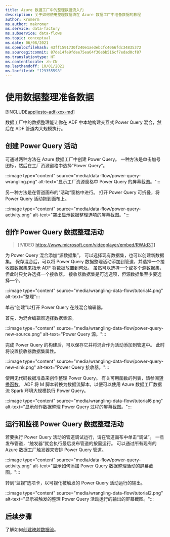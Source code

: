 ```yaml
---
title: Azure 数据工厂中的整理数据流入门
description: 关于如何使用整理数据流在 Azure 数据工厂中准备数据的教程
author: kromerm
ms.author: makromer
ms.service: data-factory
ms.subservice: data-flows
ms.topic: conceptual
ms.date: 06/08/2021
ms.openlocfilehash: 43ff1591730f240e1ae3ebcfc4066fdc34835372
ms.sourcegitcommit: 87de14fe9fdee75ea64f30ebb516cf7edad0cf87
ms.translationtype: HT
ms.contentlocale: zh-CN
ms.lasthandoff: 10/01/2021
ms.locfileid: "129355598"
---
```

# <a name="prepare-data-with-data-wrangling"></a>使用数据整理准备数据

[!INCLUDE[appliesto-adf-xxx-md](includes/appliesto-adf-xxx-md.md)]

数据工厂中的数据整理能让你在 ADF 中本地构建交互式 Power Query 混合，然后在 ADF 管道内大规模执行。

## <a name="create-a-power-query-activity"></a>创建 Power Query 活动

可通过两种方法在 Azure 数据工厂中创建 Power Query。 一种方法是单击加号图标，然后在工厂资源窗格中选择“Power Query”。

:::image type="content" source="media/data-flow/power-query-wrangling.png" alt-text="显示工厂资源窗格中 Power Query 的屏幕截图。":::

另一种方法是在管道画布的“活动”窗格中进行。 打开 Power Query 可折叠，将 Power Query 活动拖到画布上。

:::image type="content" source="media/data-flow/power-query-activity.png" alt-text="突出显示数据整理选项的屏幕截图。":::

## <a name="author-a-power-query-data-wrangling-activity"></a>创作 Power Query 数据整理活动

> [!VIDEO https://www.microsoft.com/videoplayer/embed/RWJd3T]
> 
为 Power Query 混合添加“源数据集”。 可以选择现有数据集，也可以创建新数据集。 保存混合后，可以将 Power Query 数据整理活动添加到管道，并选择一个接收器数据集来指示 ADF 将数据放置到何处。 虽然可以选择一个或多个源数据集，但此时只允许选择一个接收器。 接收器数据集是可选选项，但源数据集至少要选择一个。

:::image type="content" source="media/wrangling-data-flow/tutorial4.png" alt-text="整理":::

单击“创建”以打开 Power Query 在线混合编辑器。

首先，为混合编辑器选择数据集源。

:::image type="content" source="media/wrangling-data-flow/power-query-new-source.png" alt-text="Power Query 源。":::

完成 Power Query 的构建后，可以保存它并将混合作为活动添加到管道中。 此时将设置接收器数据集属性。

:::image type="content" source="media/wrangling-data-flow/power-query-new-sink.png" alt-text="Power Query 接收器。":::

使用无代码数据准备来创作整理 Power Query。 有关可用函数的列表，请参阅[转换函数](wrangling-functions.md)。 ADF 将 M 脚本转换为数据流脚本，以便可以使用 Azure 数据工厂数据流 Spark 环境大规模执行 Power Query。

:::image type="content" source="media/wrangling-data-flow/tutorial6.png" alt-text="显示创作数据整理 Power Query 过程的屏幕截图。":::

## <a name="running-and-monitoring-a-power-query-data-wrangling-activity"></a>运行和监视 Power Query 数据整理活动

若要执行 Power Query 活动的管道调试运行，请在管道画布中单击“调试”。 一旦发布管道，“触发器”就会执行最后发布管道的按需运行。 可以通过所有现有的 Azure 数据工厂触发器来安排 Power Query 管道。

:::image type="content" source="media/data-flow/power-query-activity.png" alt-text="显示如何添加 Power Query 数据整理活动的屏幕截图。":::

转到“监视”选项卡，以可视化被触发的 Power Query 活动运行的输出。

:::image type="content" source="media/wrangling-data-flow/tutorial2.png" alt-text="显示被触发的整理 Power Query 活动运行的输出的屏幕截图。":::

## <a name="next-steps"></a>后续步骤

了解如何[创建映射数据流](tutorial-data-flow.md)。
